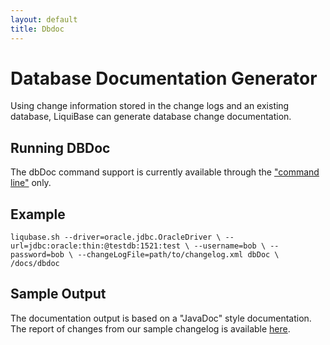 ```yaml
---
layout: default
title: Dbdoc
---
```


# Database Documentation Generator #

Using change information stored in the change logs and an existing database, LiquiBase can generate database change documentation.

## Running DBDoc ##

The dbDoc command support is currently available through the ["command line"](command_line.html) only.


## Example ##

``
liqubase.sh --driver=oracle.jdbc.OracleDriver \
        --url=jdbc:oracle:thin:@testdb:1521:test \
        --username=bob \
        --password=bob \
        --changeLogFile=path/to/changelog.xml
    dbDoc \
        /docs/dbdoc
``


## Sample Output ##

The documentation output is based on a "JavaDoc" style documentation. The report of changes from our sample changelog is available [here](http://www.liquibase.org/dbdoc/index.html).
